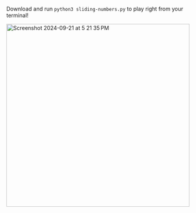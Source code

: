 Download and run ```python3 sliding-numbers.py``` to play right from your terminal!

<img width="478" alt="Screenshot 2024-09-21 at 5 21 35 PM" src="https://github.com/user-attachments/assets/dbd8ae6e-982c-440e-a2e1-0c70a0e4358f">
